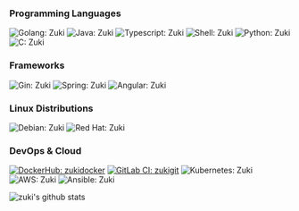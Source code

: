 ### Programming Languages
![Golang: Zuki](https://img.shields.io/badge/Golang-black?logo=go)
![Java: Zuki](https://img.shields.io/badge/Java-black?logo=coffeescript&logoColor=red)
![Typescript: Zuki](https://img.shields.io/badge/Typescript-black?logo=typescript)
![Shell: Zuki](https://img.shields.io/badge/Bash-black?logo=gnubash)
![Python: Zuki](https://img.shields.io/badge/Python-black?logo=python)
![C: Zuki](https://img.shields.io/badge/C%20programming-black?logo=c)

### Frameworks
![Gin: Zuki](https://img.shields.io/badge/Gin-black?logo=gin)
![Spring: Zuki](https://img.shields.io/badge/Spring-black?logo=spring)
![Angular: Zuki](https://img.shields.io/badge/Angular-black?logo=angular&logoColor=red)

### Linux Distributions
![Debian: Zuki](https://img.shields.io/badge/Debian-black?logo=debian&logoColor=red)
![Red Hat: Zuki](https://img.shields.io/badge/RedHat-black?logo=redhat&logoColor=red)

### DevOps & Cloud
[![DockerHub: zukidocker](https://img.shields.io/badge/Docker-black?logo=docker)](https://hub.docker.com/u/zukidocker)
[![GitLab CI: zukigit](https://img.shields.io/badge/GitLab_CI-black?logo=gitlab)](https://gitlab.com/zukigit)
![Kubernetes: Zuki](https://img.shields.io/badge/Kubernetes-black?logo=kubernetes)
![AWS: Zuki](https://img.shields.io/badge/AWS-black?logo=AmazonAWS)
![Ansible: Zuki](https://img.shields.io/badge/Ansible-black?logo=ansible&logoColor=red)





<!-- [![Total Visitors: Zuki](https://komarev.com/ghpvc/?username=zukigit&color=green&style=plastic)](https://github.com/zukigit) -->
![zuki's github stats](https://github-readme-stats.vercel.app/api?username=zukigit&show_icons=true&count_private=true&line_height=40&line_width=500)
